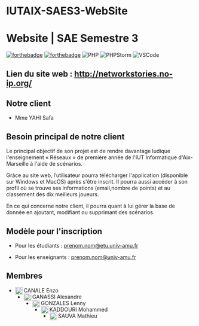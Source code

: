 # IUTAIX-SAES3-WebSite
# Website | SAE Semestre 3
[![forthebadge](https://forthebadge.com/images/badges/uses-html.svg)](https://forthebadge.com)
[![forthebadge](https://forthebadge.com/images/badges/uses-css.svg)](https://forthebadge.com)
![PHP](https://img.shields.io/badge/PHP-777BB4?style=for-the-badge&logo=php&logoColor=white)
![PHPStorm](http://img.shields.io/badge/-PHPStorm-181717?style=for-the-badge&logo=phpstorm&logoColor=white)
![VSCode](https://img.shields.io/badge/VSCode-0078D4?style=for-the-badge&logo=visual%20studio%20code&logoColor=white)

## Lien du site web : http://networkstories.no-ip.org/

## Notre client

- Mme YAHI Safa

## Besoin principal de notre client

Le principal objectif de son projet est de rendre davantage ludique l'enseignement « Réseaux » de première année de l'IUT Informatique d'Aix-Marseille à l'aide de scénarios.

Grâce au site web, l’utilisateur pourra télécharger l'application (disponible sur Windows et MacOS) après s'être inscrit. Il pourra aussi accéder à son profil où se trouve ses informations (email,nombre de points) et au classement des dix meilleurs joueurs.

En ce qui concerne notre client, il pourra quant à lui gérer la base de donnée en ajoutant, modifiant ou supprimant des scénarios.

## Modèle pour l'inscription

- Pour les étudiants :
  prenom.nom@etu.univ-amu.fr


- Pour les enseignants :
  prenom.nom@univ-amu.fr


## Membres

- CANALE Enzo <img align="left" src="https://avatars.githubusercontent.com/u/92590811" alt="profile" width="20" height="20"/>
- GANASSI Alexandre <img align="left" src="https://avatars2.githubusercontent.com/u/90609748" alt="profile" width="20" height="20"/>
- GONZALES Lenny <img align="left" src="https://avatars.githubusercontent.com/u/91269114?s=64&v=4" alt="profile" width="20" height="20"/>
- KADDOURI Mohammed <img align="left" src="https://avatars.githubusercontent.com/u/98416541" alt="profile" width="20" height="20"/>
- SAUVA Mathieu <img align="left" src="https://avatars.githubusercontent.com/u/91150750?s=64&v=4" alt="profile" width="20" height="20"/>
